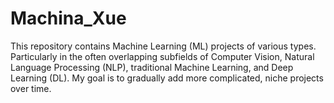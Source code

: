 # Machina_Xue
This repository contains Machine Learning (ML) projects of various types. Particularly in the often overlapping subfields of Computer Vision, Natural Language Processing (NLP), traditional Machine Learning, and Deep Learning (DL). My goal is to gradually add more complicated, niche projects over time. 
